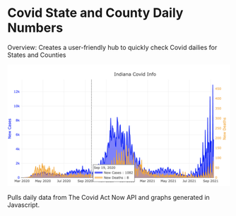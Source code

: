 # Covid State and County Daily Numbers

Overview: Creates a user-friendly hub to quickly check Covid dailies for States and Counties

<img src="https://github.com/julia-claira/Covid_Daily_Numbers/blob/main/covid_graph.png">
       

Pulls daily data from The Covid Act Now API and graphs generated in Javascript.
